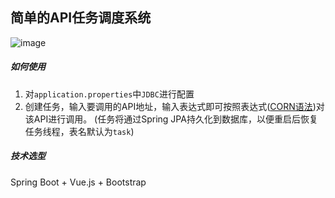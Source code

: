 简单的API任务调度系统
------------
![image](https://raw.githubusercontent.com/lihengming/simple-web-scheduler/master/ui.jpg)

##### 如何使用

1. 对```application.properties```中```JDBC```进行配置
2. 创建任务，输入要调用的API地址，输入表达式即可按照表达式([CORN语法](https://www.baidu.com/s?wd=corn%E8%A1%A8%E8%BE%BE%E5%BC%8F&rsv_spt=1&rsv_iqid=0xcc7f668f00002243&issp=1&f=8&rsv_bp=1&rsv_idx=2&ie=utf-8&rqlang=cn&tn=baiduhome_pg&rsv_enter=1&oq=%2526lt%253BORN&rsv_t=cc93cyAGHuQwt0Td0k4lDhdRnm2%2BmFPcFlwDKYfic%2F2OEDcLeDO%2BxVKJDXuEIXibh%2BL6&inputT=3570&rsv_pq=e75fffd200001119&rsv_sug3=63&rsv_sug1=39&rsv_sug7=100&rsv_sug2=0&rsv_sug4=3570))对该API进行调用。
(任务将通过Spring JPA持久化到数据库，以便重启后恢复任务线程，表名默认为```task```)

##### 技术选型

Spring Boot + Vue.js + Bootstrap
